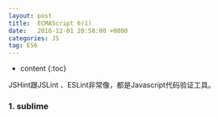 ```yaml
---
layout: post
title:  ECMAScript 6(1)
date:   2016-12-01 20:58:00 +0800
categories: JS
tag: ES6
---
```


* content
{:toc}

JSHint跟JSLint 、ESLint非常像，都是Javascript代码验证工具。  

### 1. sublime